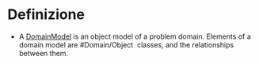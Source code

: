 # Definizione
- A [DomainModel](https://wiki.c2.com/?DomainModel) is an object model of a problem domain. Elements of a domain model are #Domain/Object  classes, and the relationships between them.